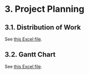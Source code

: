 # 3. Project Planning

## 3.1. Distribution of Work

See [this Excel file](./79_wil1_final-resources/03_project-planning.xlsx).

## 3.2. Gantt Chart

See [this Excel file](./79_wil1_final-resources/03_project-planning.xlsx).

<!-- For the deadlines, see <https://www.cse.ust.hk/ug/fyp/deadlines/?fyp_year=2019-2020>. -->

